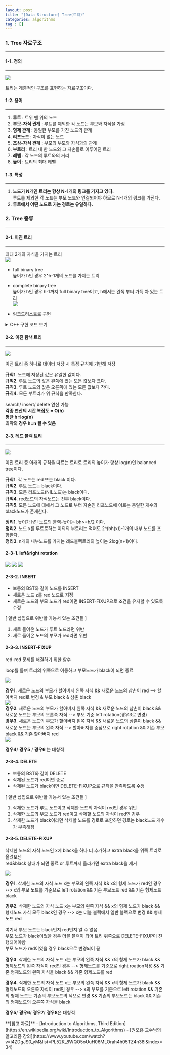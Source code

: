 ```yaml
---
layout: post
title: "[Data Structure] Tree(트리)"
categories: algorithms
tag : []
---
```


### 1. Tree 자료구조
---

#### 1-1. 정의 
---
![](https://krispediadot.github.io/assets/images/tree_1.jpg)

트리는 계층적인 구조를 표현하는 자료구조이다.  

#### 1-2. 용어
---
1. **루트** : 트위 맨 위의 노드<br>
2. **부모-자식 관계** : 루트를 제외한 각 노드는 부모와 자식을 가짐<br>
3. **형제 관계** : 동일한 부모를 가진 노드의 관계<br>
4. **리프노드** : 자식이 없는 노드<br>
5. **조상-자식 관계** : 부모의 부모와 자식과의 관계<br>
6. **부트리** : 트리 내 한 노드와 그 자손들로 이루어진 트리<br>
7. **레벨** : 각 노드의 루트와의 거리<br>
8. **높이** : 트리의 최대 레벨<br>

#### 1-3. 특성
---
1. **노드가 N개인 트리는 항상 N-1개의 링크를 가지고 있다.**  
루트를 제외한 각 노드는 부모 노드와 연결되어야 하므로 N-1개의 링크를 가진다.  
2. **루트에서 어떤 노드로 가는 경로는 유일하다.**


### 2. Tree 종류
---

#### 2-1. 이진 트리
---
최대 2개의 자식을 가지는 트리<br>
![](https://krispediadot.github.io/assets/images/binary_tree_1.jpg)


- full binary tree  
높이가 h인 경우 2^h-1개의 노드를 가지는 트리<br>
- complete binary tree  
높이가 h인 경우 h-1까지 full binary tree이고, h에서는 왼쪽 부터 가득 차 있는 트리<br>
![](https://krispediadot.github.io/assets/images/binary_tree_2.jpg)


- 링크드리스트로 구현  
<details>
<summary>C++ 구현 코드 보기</summary>
<div markdown="1">

```cpp
```
</div>
</details>

#### 2-2. 이진 탐색 트리
---

![](https://krispediadot.github.io/assets/images/binary_search_tree_1.jpg)

이진 트리 중 하나로 데이터 저장 시 특정 규칙에 기반해 저장<br>

**규칙1**. 노드에 저장된 값은 유일한 값이다.<br>
**규칙2**. 루트 노드의 값은 왼쪽에 있는 모든 값보다 크다.<br>
**규칙3**. 루트 노드의 값은 오른쪽에 있는 모든 값보다 작다.<br>
**규칙4**. 모든 부트리가 위 규칙을 만족한다.<br>

search/ insert/ delete 연산 가능<br>
**각종 연산의 시간 복잡도 = O(h)**  
**평균 h=log(n)**    
**최악의 경우 h=n 될 수 있음**  

#### 2-3. 레드 블랙 트리
---

![](https://krispediadot.github.io/assets/images/red_black_tree_1.jpg)

이진 트리 중 아래의 규칙을 따르는 트리로 트리의 높이가 항상 log(n)인 balanced tree이다.<br>

**규칙1**. 각 노드는 red 또는 black 이다.<br>
**규칙2**. 루트 노드는 black이다.<br>
**규칙3**. 모든 리프노드(NIL노드)는 black이다.<br>
**규칙4**. red노드의 자식노드는 전부 black이다.<br>
**규칙5**. 모든 노드에 대해서 그 노드로 부터 자손인 리프노드에 이르는 동일한 개수의 black노드가 존재한다.<br>

**정리1**. 높이가 h인 노드의 블랙-높이는 bh>=h/2 이다.<br>
**정리2**. 노드 x를 루트로하는 이의의 부트리는 적어도 2^(bh(x))-1개의 내부 노드를 포함한다.<br>
**정리3**. n개의 내부노드를 가지는 레드블랙트리의 높이는 2log(n+1)이다.<br>

#### 2-3-1. left&right rotation
![](https://krispediadot.github.io/assets/images/red_black_tree_2.jpg)
![](https://krispediadot.github.io/assets/images/red_black_tree_3.jpg)
![](https://krispediadot.github.io/assets/images/red_black_tree_4.jpg)

#### 2-3-2. INSERT
- 보통의 BST와 같이 노드를 INSERT<br>
- 새로운 노드 z를 red 노드로 지정<br>
- 새로운 노드의 부모 노드가 red이면 INSERT-FIXUP으로 조건을 유지할 수 있도록 수정<br>

[ 일반 삽입으로 위반할 가능서 있는 조건들 ]<br>
1. 새로 들어온 노드가 루트 노드라면 위반<br>
1. 새로 들어온 노드의 부모가 red라면 위반<br>

#### 2-3-3. INSERT-FIXUP
red-red 문제를 해결하기 위한 함수<br>

loop를 돌며 트리의 위쪽으로 이동하고 부모노드가 black이 되면 종료<br>

![](https://krispediadot.github.io/assets/images/red_black_tree_7.jpg)

**경우1**. 새로운 노드의 부모가 할아버지 왼쪽 자식 && 새로운 노드의 삼촌이 red --> 할아버지 red로 변경 & 부모 black & 삼촌 black<br>
![](https://krispediadot.github.io/assets/images/red_black_tree_5.jpg)<br>
**경우2**. 새로운 노드의 부모가 할아버지 왼쪽 자식 && 새로운 노드의 삼촌이 black && 새로운 노드는 부모의 오른쪽 자식 --> 부모 기준 left rotation(경우3로 변경)<br>
**경우3**. 새로운 노드의 부모가 할아버지 왼쪽 자식 && 새로운 노드의 삼촌이 black && 새로운 노드는 부모의 왼쪽 자식 --> 할아버지를 중심으로 right rotation && 기존 부모 black && 기존 할아버지 red<br>
![](https://krispediadot.github.io/assets/images/red_black_tree_6.jpg)

**경우4**/ **경우5** / **경우6** 는 대칭적<br>


#### 2-3-4. DELETE
- 보통의 BST와 같이 DELETE<br>
- 삭제된 노드가 red이면 종료<br>
- 삭제된 노드가 black이면 DELETE-FIXUP으로 규칙을 만족하도록 수정<br>

[ 일반 삽입으로 위반할 가능서 있는 조건들 ]<br>
1. 삭제한 노드가 루트 노드이고 삭제한 노드의 자식이 red인 경우 위반<br>
1. 삭제한 노드의 부모 노드가 red이고 삭제할 노드의 자식이 red인 경우<br>
1. 삭제한 노드가 black이라면 삭제할 노드를 경로로 포함하던 경로는 black노드 개수가 부족해짐<br>

#### 2-3-5. DELETE-FIXUP
삭제한 노드의 자식 노드인 x에 black을 하나 더 추가하고 extra black을 위쪽 트리로 올려보냄<br>
red&black 상태가 되면 종료 or 루트까지 올라가면 extra black을 제거<br>

![](https://krispediadot.github.io/assets/images/red_black_tree_8.jpg)

**경우1**. 삭제한 노드의 자식 노드 x는 부모의 왼쪽 자식 && x의 형제 노드가 red인 경우 --> x의 부모 노드를 기준으로 left rotation && 기존 부모노드 red && 기존 형제노드 black<br>

**경우2**. 삭제한 노드의 자식 노드 x는 부모의 왼쪽 자식 && x의 형제 노드가 black && 형제노드 자식 모두 black인 경우 --> x는 더블 블랙에서 일반 블랙으로 변경 && 형제노드 red<br>

여기서 부모 노드는 black인지 red인지 알 수 없음.<br>
부모 노드가 black이었을 경우 더블 블랙이 되어 트리 위쪽으로 DELETE-FIXUP이 진행되어야함<br>
부모 노드가 red이었을 경우 black으로 변경되어 끝<br>

**경우3**. 삭제한 노드의 자식 노드 x는 부모의 왼쪽 자식 && x의 형제 노드가 black && 형제노드의 왼쪽 자식이 red인 경우 --> 형제노드를 기준으로 right roation적용 && 기존 형제노드의 왼쪽 자식을 black && 기존 형제노드를 red<br>

**경우4**. 삭제한 노드의 자식 노드 x는 부모의 왼쪽 자식 && x의 형제 노드가 black && 형제노드의 오른쪽 자식이 red인 경우 --> x의 부모를 기준으로 left rotation && 기존의 형제 노드는 기존의 부모노드의 색으로 변경 && 기존의 부모노드는 black && 기존의 형제노드의 오른쪽 자식을 black<br>


**경우5**/ **경우6**/ **경우7**/ **경우8**은 대칭적<br>

<div class="divider"></div>
**[참고 자료]**
- [Introduction to Algorithms, Third Edition](https://en.wikipedia.org/wiki/Introduction_to_Algorithms)
- [권오흠 교수님의 알고리즘 강의](https://www.youtube.com/watch?v=i4ZDgJS0_yM&list=PL52K_8WQO5oUuH06MLOrah4h05TZ4n38l&index=34)